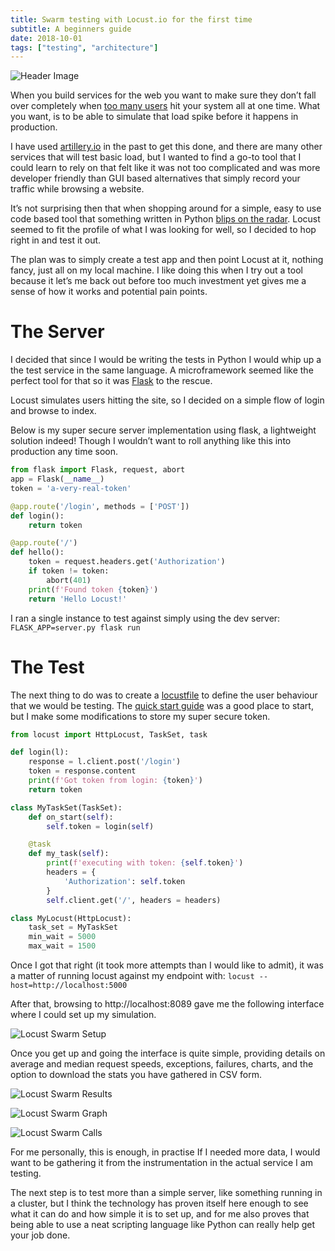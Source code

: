 ```yaml
---
title: Swarm testing with Locust.io for the first time
subtitle: A beginners guide
date: 2018-10-01
tags: ["testing", "architecture"]
---
```

![Header Image](/img/locust-head.png)

When you build services for the web you want to make sure they don’t fall over completely when [too many users](http://www.whatisfailwhale.info/) hit your system all at one time. What you want, is to be able to simulate that load spike before it happens in production.

I have used [artillery.io](https://artillery.io/) in the past to get this done, and there are many other services that will test basic load, but I wanted to find a go-to tool that I could learn to rely on that felt like it was not too complicated and was more developer friendly than GUI based alternatives that simply record your traffic while browsing a website.

It’s not surprising then that when shopping around for a simple, easy to use code based tool that something written in Python [blips on the radar](https://www.thoughtworks.com/radar/tools/locust). Locust seemed to fit the profile of what I was looking for well, so I decided to hop right in and test it out.

The plan was to simply create a test app and then point Locust at it, nothing fancy, just all on my local machine. I like doing this when I try out a tool because it let’s me back out before too much investment yet gives me a sense of how it works and potential pain points.

# The Server

I decided that since I would be writing the tests in Python I would whip up a the test service in the same language. A microframework seemed like the perfect tool for that so it was [Flask](http://flask.pocoo.org/) to the rescue.

Locust simulates users hitting the site, so I decided on a simple flow of login and browse to index.

Below is my super secure server implementation using flask, a lightweight solution indeed! Though I wouldn’t want to roll anything like this into production any time soon.

```py
from flask import Flask, request, abort
app = Flask(__name__)
token = 'a-very-real-token'

@app.route('/login', methods = ['POST'])
def login():
    return token

@app.route('/')
def hello():
    token = request.headers.get('Authorization')
    if token != token:
        abort(401)
    print(f'Found token {token}')
    return 'Hello Locust!'
```

I ran a single instance to test against simply using the dev server: `FLASK_APP=server.py flask run`

# The Test
The next thing to do was to create a [locustfile](https://docs.locust.io/en/latest/writing-a-locustfile.html) to define the user behaviour that we would be testing. The [quick start guide](https://docs.locust.io/en/latest/quickstart.html) was a good place to start, but I make some modifications to store my super secure token.

```py
from locust import HttpLocust, TaskSet, task

def login(l):
    response = l.client.post('/login')
    token = response.content
    print(f'Got token from login: {token}')
    return token

class MyTaskSet(TaskSet):
    def on_start(self):
        self.token = login(self)

    @task
    def my_task(self):
        print(f'executing with token: {self.token}')
        headers = {
            'Authorization': self.token
        }
        self.client.get('/', headers = headers)

class MyLocust(HttpLocust):
    task_set = MyTaskSet
    min_wait = 5000
    max_wait = 1500
```

Once I got that right (it took more attempts than I would like to admit), it was a matter of running locust against my endpoint with: `locust --host=http://localhost:5000`

After that, browsing to http://localhost:8089 gave me the following interface where I could set up my simulation.

![Locust Swarm Setup](/img/locust-swarm-setup.png)

Once you get up and going the interface is quite simple, providing details on average and median request speeds, exceptions, failures, charts, and the option to download the stats you have gathered in CSV form.

![Locust Swarm Results](/img/locust-swarm-results.png)

![Locust Swarm Graph](/img/locust-swarm-graph.png)

![Locust Swarm Calls](/img/locust-swarm-calls.png)

For me personally, this is enough, in practise If I needed more data, I would want to be gathering it from the instrumentation in the actual service I am testing.

The next step is to test more than a simple server, like something running in a cluster, but I think the technology has proven itself here enough to see what it can do and how simple it is to set up, and for me also proves that being able to use a neat scripting language like Python can really help get your job done.
